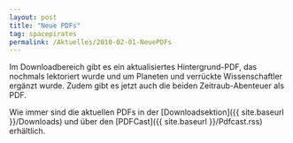 ```yaml
---
layout: post
title: "Neue PDFs"
tag: spacepirates
permalink: /Aktuelles/2010-02-01-NeuePDFs
---
```


Im Downloadbereich gibt es ein aktualisiertes Hintergrund-PDF, das nochmals lektoriert wurde und um Planeten und verrückte Wissenschaftler ergänzt wurde. Zudem gibt es jetzt auch die beiden Zeitraub-Abenteuer als PDF.

Wie immer sind die aktuellen PDFs in der [Downloadsektion]({{ site.baseurl }}/Downloads) und über den [PDFCast]({{ site.baseurl }}/Pdfcast.rss) erhältlich.


